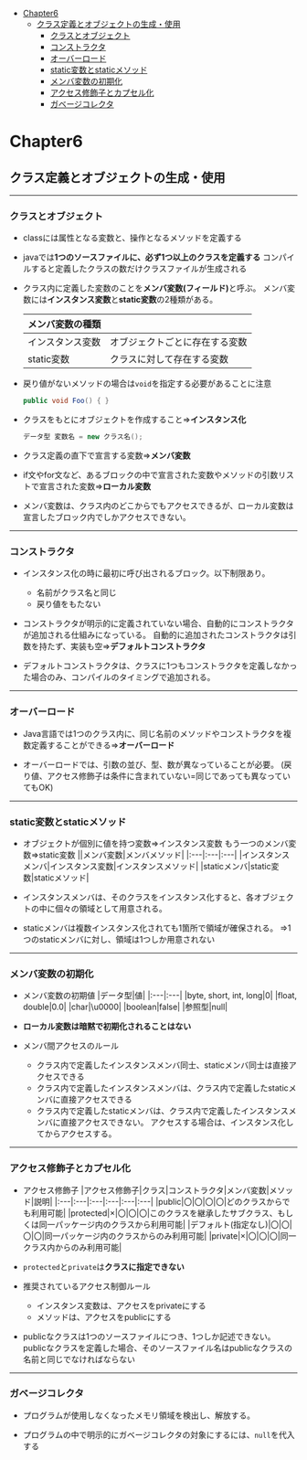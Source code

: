 
<!-- @import "[TOC]" {cmd="toc" depthFrom=1 depthTo=6 orderedList=false} -->

<!-- code_chunk_output -->

- [Chapter6](#chapter6)
  - [クラス定義とオブジェクトの生成・使用](#クラス定義とオブジェクトの生成使用)
    - [クラスとオブジェクト](#クラスとオブジェクト)
    - [コンストラクタ](#コンストラクタ)
    - [オーバーロード](#オーバーロード)
    - [static変数とstaticメソッド](#static変数とstaticメソッド)
    - [メンバ変数の初期化](#メンバ変数の初期化)
    - [アクセス修飾子とカプセル化](#アクセス修飾子とカプセル化)
    - [ガベージコレクタ](#ガベージコレクタ)

<!-- /code_chunk_output -->


# Chapter6

## クラス定義とオブジェクトの生成・使用

----
### クラスとオブジェクト

- classには属性となる変数と、操作となるメソッドを定義する
- javaでは<b>1つのソースファイルに、必ず1つ以上のクラスを定義する</b>
コンパイルすると定義したクラスの数だけクラスファイルが生成される

- クラス内に定義した変数のことを<b>メンバ変数(フィールド)</b>と呼ぶ。
メンバ変数には<b>インスタンス変数</b>と<b>static変数</b>の2種類がある。

  | メンバ変数の種類 |  |
  |:-----|:---|
  | インスタンス変数 | オブジェクトごとに存在する変数 |
  | static変数 | クラスに対して存在する変数 |

- 戻り値がないメソッドの場合は`void`を指定する必要があることに注意
  ```java 
  public void Foo() { }
  ```

- クラスをもとにオブジェクトを作成すること⇒<b>インスタンス化</b>
  ```java
  データ型 変数名 = new クラス名();
  ```

- クラス定義の直下で宣言する変数⇒<b>メンバ変数</b>
- if文やfor文など、あるブロックの中で宣言された変数やメソッドの引数リストで宣言された変数⇒<b>ローカル変数</b>

- メンバ変数は、クラス内のどこからでもアクセスできるが、ローカル変数は宣言したブロック内でしかアクセスできない。

---
### コンストラクタ

- インスタンス化の時に最初に呼び出されるブロック。以下制限あり。
  - 名前がクラス名と同じ
  - 戻り値をもたない

- コンストラクタが明示的に定義されていない場合、自動的にコンストラクタが追加される仕組みになっている。
自動的に追加されたコンストラクタは引数を持たず、実装も空⇒<b>デフォルトコンストラクタ</b>

- デフォルトコンストラクタは、クラスに1つもコンストラクタを定義しなかった場合のみ、コンパイルのタイミングで追加される。

---
### オーバーロード

- Java言語では1つのクラス内に、同じ名前のメソッドやコンストラクタを複数定義することができる⇒<b>オーバーロード</b>

- オーバーロードでは、引数の並び、型、数が異なっていることが必要。
(戻り値、アクセス修飾子は条件に含まれていない=同じであっても異なっていてもOK)


---
### static変数とstaticメソッド

- オブジェクトが個別に値を持つ変数⇒インスタンス変数
もう一つのメンバ変数⇒static変数
  ||メンバ変数|メンバメソッド|
  |:---|:---|:---|
  |インスタンスメンバ|インスタンス変数|インスタンスメソッド|
  |staticメンバ|static変数|staticメソッド|

- インスタンスメンバは、そのクラスをインスタンス化すると、各オブジェクトの中に個々の領域として用意される。
- staticメンバは複数インスタンス化されても1箇所で領域が確保される。
⇒1つのstaticメンバに対し、領域は1つしか用意されない

---
### メンバ変数の初期化

- メンバ変数の初期値
  |データ型|値|
  |:---|:---|
  |byte, short, int, long|0|
  |float, double|0.0|
  |char|\u0000|
  |boolean|false|
  |参照型|null|

- <b>ローカル変数は暗黙で初期化されることはない</b>

- メンバ間アクセスのルール
  - クラス内で定義したインスタンスメンバ同士、staticメンバ同士は直接アクセスできる
  - クラス内で定義したインスタンスメンバは、クラス内で定義したstaticメンバに直接アクセスできる
  - クラス内で定義したstaticメンバは、クラス内で定義したインスタンスメンバに直接アクセスできない。
  アクセスする場合は、インスタンス化してからアクセスする。


---
### アクセス修飾子とカプセル化

- アクセス修飾子
  |アクセス修飾子|クラス|コンストラクタ|メンバ変数|メソッド|説明|
  |:---|:---|:---|:---|:---|:---|
  |public|〇|〇|〇|〇|どのクラスからでも利用可能|
  |protected|×|〇|〇|〇|このクラスを継承したサブクラス、もしくは同一パッケージ内のクラスから利用可能|
  |デフォルト(指定なし)|〇|〇|〇|〇|同一パッケージ内のクラスからのみ利用可能|
  |private|×|〇|〇|〇|同一クラス内からのみ利用可能|

- `protected`と`private`は<b>クラスに指定できない</b>

- 推奨されているアクセス制御ルール
  - インスタンス変数は、アクセスをprivateにする
  - メソッドは、アクセスをpublicにする

- publicなクラスは1つのソースファイルにつき、1つしか記述できない。
publicなクラスを定義した場合、そのソースファイル名はpublicなクラスの名前と同じでなければならない
---
### ガベージコレクタ

- プログラムが使用しなくなったメモリ領域を検出し、解放する。

- プログラムの中で明示的にガベージコレクタの対象にするには、`null`を代入する